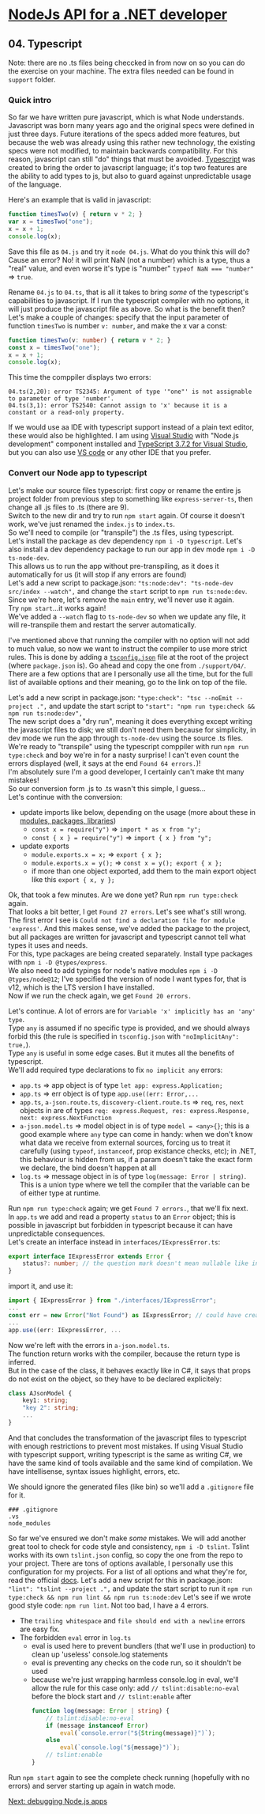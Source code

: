 # [NodeJs API for a .NET developer](../README.md)



## 04. Typescript

Note: there are no .ts files being checcked in from now on so you can do the exercise on your machine. The extra files needed can be found in `support` folder.

### Quick intro
So far we have written pure javascript, which is what Node understands.
Javascript was born many years ago and the original specs were defined in just three days.
Future iterations of the specs added more features, but because the web was already using this rather new technology, the existing specs were not modified, to maintain backwards compatibility.
For this reason, javascript can still "do" things that must be avoided.
[Typescript](https://www.typescriptlang.org/) was created to bring the order to javascript language;
it's top two features are the ability to add types to js, but also to guard against unpredictable usage of the language.

Here's an example that is valid in javascript:
```javascript
function timesTwo(v) { return v * 2; }
var x = timesTwo("one");
x = x + 1;
console.log(x);
```
Save this file as `04.js` and try it `node 04.js`.
What do you think this will do? Cause an error? No! it will print NaN (not a number) which is a type, thus a "real" value, and even worse it's type is "number" `typeof NaN === "number"` => `true`.

Rename `04.js` to `04.ts`, that is all it takes to bring *some* of the typescript's capabilities to javascript.
If I run the typescript compiler with no options, it will just produce the javascript file as above.
So what is the benefit then? Let's make a couple of changes: specify that the input parameter of function `timesTwo` is number `v: number`, and make the x var a const:
```typescript
function timesTwo(v: number) { return v * 2; }
const x = timesTwo("one");
x = x + 1;
console.log(x);
```
This time the comppiler displays two errors:
```shell
04.ts(2,20): error TS2345: Argument of type '"one"' is not assignable to parameter of type 'number'.
04.ts(3,1): error TS2540: Cannot assign to 'x' because it is a constant or a read-only property.
```
If we would use aa IDE with typescript support instead of a plain text editor, these would also be highlighted.
I am using [Visual Studio](https://visualstudio.microsoft.com/downloads/) with "Node.js development" component installed and [TypeScript 3.7.2 for Visual Studio](https://www.typescriptlang.org/index.html#download-links),
but you can also use [VS code](https://code.visualstudio.com/) or any other IDE that you prefer.

### Convert our Node app to typescript
Let's make our source files typescript: first copy or rename the entire js project folder from previous step to something like `express-server-ts`, then change all .js files to .ts (there are 9).  
Switch to the new dir and try to run `npm start` again. Of course it doesn't work, we've just renamed the `index.js` to `index.ts`.  
So we'll need to compile (or "transpile") the .ts files, using typescript.  
Let's install the package as dev dependency `npm i -D typescript`.
Let's also install a dev dependency package to run our app in dev mode `npm i -D ts-node-dev`.  
This allows us to run the app without pre-transpiling, as it does it automatically for us (it will stop if any errors are found)  
Let's add a new script to package.json: `"ts:node:dev": "ts-node-dev src/index --watch",` and change the `start` script to `npm run ts:node:dev`.  
Since we're here, let's remove the `main` entry, we'll never use it again.  
Try `npm start`...it works again!  
We've added a `--watch` flag to `ts-node-dev` so when we update any file, it will re-transpile them and restart the server automatically.

I've mentioned above that running the compiler with no option will not add to much value, so now we want to instruct the compiler to use more strict rules.
This is done by adding a [`tsconfig.json`](https://www.typescriptlang.org/docs/handbook/tsconfig-json.html) file at the root of the project (where `package.json` is).
Go ahead and copy the one from `./support/04/`. There are a few options that are I personally use all the time, but for the full list of available options and their meaning, go to the link on top of the file.

Let's add a new script in package.json: `"type:check": "tsc --noEmit --project .",` and update the start script to `"start": "npm run type:check && npm run ts:node:dev",`  
The new script does a "dry run", meaning it does everything except writing the javascript files to disk; we still don't need them because for simplicity, in dev mode we run the app through `ts-node-dev` using the source .ts files.  
We're ready to "transpile" using the typescript comppiler with run `npm run type:check` and boy we're in for a nasty surprise! I can't even count the errors displayed (well, it says at the end `Found 64 errors.`)!  
I'm absolutely sure I'm a good developer, I certainly can't make tht many mistakes!  
So our conversion form .js to .ts wasn't this simple, I guess...  
Let's continue with the conversion:
- update imports like below, depending on the usage (more about these in [modules, packages, libraries](06-modules-packages-libraries.md))
  - `const x = require("y")` => `import * as x from "y";`
  - `const { x } = require("y")` => `import { x } from "y";`
- update exports
  - `module.exports.x = x;` => `export { x };`
  - `module.exports.x = y();` => `const x = y(); export { x };`
  - if more than one object exported, add them to the main export object like this `export { x, y };`

Ok, that took a few minutes. Are we done yet? Run `npm run type:check` again.  
That looks a bit better, I get `Found 27 errors`. Let's see what's still wrong.  
The first error I see is `Could not find a declaration file for module 'express'`. And this makes sense, we've added the package to the project, but all packages are written for javascript and typescript cannot tell what types it uses and needs.  
For this, type packages are being created separately. Install type packages with `npm i -D @types/express`.  
We also need to add typings for node's native modules `npm i -D @types/node@12`; I've specified the version of node I want types for, that is v12, which is the LTS version I have installed.  
Now if we run the check again, we get `Found 20 errors.`  

Let's continue. A lot of errors are for `Variable 'x' implicitly has an 'any' type`.  
Type `any` is assumed if no specific type is provided, and we should always forbid this (the rule is specified in `tsconfig.json` with `"noImplicitAny": true,`).  
Type `any` is useful in some edge cases. But it mutes all the benefits of typescript.  
We'll add required type declarations to fix `no implicit any` errors:
- `app.ts` => app object is of type `let app: express.Application;`
- `app.ts` => err object is of type `app.use((err: Error,...`
- `app.ts`, `a-json.route.ts`, `discovery-client.route.ts` => `req`, `res`, `next` objects in are of types `req: express.Request, res: express.Response, next: express.NextFunction`
- `a-json.model.ts` => model object in is of type `model = <any>{}`; this is a good example where `any` type can come in handy: when we don't know what data we receive from external sources, forcing us to treat it carefully (using `typeof`, `instanceof`, prop existance checks, etc); in .NET, this behaviour is hidden from us, if a param doesn't take the exact form we declare, the bind doesn't happen at all
- `log.ts` => message object in is of type `log(message: Error | string)`. This is a union type where we tell the compiler that the variable can be of either type at runtime.

Run `npm run type:check` again; we get `Found 7 errors.`, that we'll fix next.  
In `app.ts` we add and read a property `status` to an `Error` object;
this is possible in javascript but forbidden in typescript because it can have unpredictable consequences.  
Let's create an interface instead in `interfaces/IExpressError.ts`:
```typescript
export interface IExpressError extends Error {
	status?: number; // the question mark doesn't mean nullable like in .NET, it means it can be missing (not present at all)
}
```
import it, and use it:
```typescript
import { IExpressError } from "./interfaces/IExpressError";
...
const err = new Error("Not Found") as IExpressError; // could have created a full ExpressError class with a constructor to extend Error instead of the interface
...
app.use((err: IExpressError, ...
```

Now we're left with the errors in `a-json.model.ts`.  
The function return works with the compiler, because the return type is inferred.  
But in the case of the class, it behaves exactly like in C#, it says that props do not exist on the object, so they have to be declared explicitely:
```typescript
class AJsonModel {
	key1: string;
	"key 2": string;
	...
}
```

And that concludes the transformation of the javascript files to typescript with enough restrictions to prevent most mistakes.
If using Visual Studio with typescript support, writing typescript is the same as writing C#, we have the same kind of tools available and the same kind of compilation. We have intellisense, syntax issues highlight, errors, etc.

We should ignore the generated files (like bin) so we'll add a `.gitignore` file for it.
```git
### .gitignore
.vs
node_modules
```

So far we've ensured we don't make *some* mistakes. We will add another great tool to check for code style and consistency, `npm i -D tslint`.
Tslint works with its own `tslint.json` config, so copy the one from the repo to your project. There are tons of options available, I personally use this configuration for my projects.
For a list of all options and what they're for, read the official [docs](https://palantir.github.io/tslint/rules/).
Let's add a new script for this in package.json: `"lint": "tslint --project .",` and update the start script to run it `npm run type:check && npm run lint && npm run ts:node:dev`
Let's see if we wrote good style code: `npm run lint`.
Not too bad, I have a 4 errors.
- The `trailing whitespace` and `file should end with a newline` errors are easy fix.
- The forbidden `eval` error in `log.ts`
  - eval is used here to prevent bundlers (that we'll use in production) to clean up 'useless' console.log statements
  - eval is preventing any checks on the code run, so it shouldn't be used
  - because we're just wrapping harmless console.log in eval, we'll allow the rule for this case only: add `// tslint:disable:no-eval` before the block start and `// tslint:enable` after
	```typescript
	function log(message: Error | string) {
		// tslint:disable:no-eval
		if (message instanceof Error)
			eval(`console.error("${String(message)}")`);
		else
			eval(`console.log("${message}")`);
		// tslint:enable
	}
	```

Run `npm start` again to see the complete check running (hopefully with no errors) and server starting up again in watch mode.



[Next: debugging Node.js apps](05-debugging.md)
